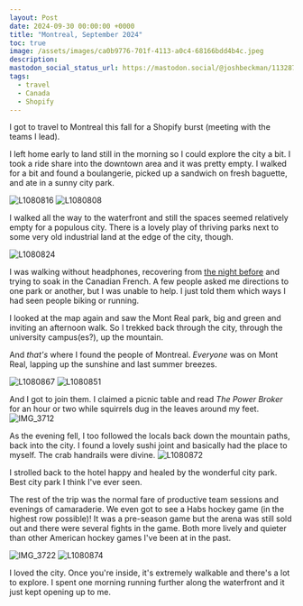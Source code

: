```yaml
---
layout: Post
date: 2024-09-30 00:00:00 +0000
title: "Montreal, September 2024"
toc: true
image: /assets/images/ca0b9776-701f-4113-a0c4-68166bdd4b4c.jpeg
description: 
mastodon_social_status_url: https://mastodon.social/@joshbeckman/113287217701227591
tags: 
  - travel
  - Canada
  - Shopify
---
```




I got to travel to Montreal this fall for a Shopify burst (meeting with the teams I lead).

I left home early to land still in the morning so I could explore the city a bit. I took a ride share into the downtown area and it was pretty empty. I walked for a bit and found a boulangerie, picked up a sandwich on fresh baguette, and ate in a sunny city park. 

![L1080816](/assets/images/ca0b9776-701f-4113-a0c4-68166bdd4b4c.jpeg)
![L1080808](/assets/images/18f0a231-27c2-4a51-b7af-7959e907e86c.jpeg)

I walked all the way to the waterfront and still the spaces seemed relatively empty for a populous city. There is a lovely play of thriving parks next to some very old industrial land at the edge of the city, though.

![L1080824](/assets/images/c72ef044-0d2b-42a9-8135-a48d8f293fd0.jpeg)

I was walking without headphones, recovering from [the night before](https://www.joshbeckman.org/blog/attending/rl-grime-at-radius) and trying to soak in the Canadian French. A few people asked me directions to one park or another, but I was unable to help. I just told them which ways I had seen people biking or running. 

I looked at the map again and saw the Mont Real park, big and green and inviting an afternoon walk. So I trekked back through the city, through the university campus(es?), up the mountain. 

And _that's_ where I found the people of Montreal. *Everyone* was on Mont Real, lapping up the sunshine and last summer breezes.

![L1080867](/assets/images/3e8e2299-504e-40bc-8fd7-67fe907071ca.jpeg)
![L1080851](/assets/images/5890dbe4-afad-4910-8b10-6b421c04d093.jpeg)

And I got to join them. I claimed a picnic table and read _The Power Broker_ for an hour or two while squirrels dug in the leaves around my feet.
![IMG_3712](/assets/images/b55c978f-2140-4cf7-865c-781f6b89ed44.jpeg)


As the evening fell, I too followed the locals back down the mountain paths, back into the city. I found a lovely sushi joint and basically had the place to myself. The crab handrails were divine.
![L1080872](/assets/images/7c4298f3-3202-414f-bd3a-7652103a2fee.jpeg)

I strolled back to the hotel happy and healed by the wonderful city park. Best city park I think I've ever seen.

The rest of the trip was the normal fare of productive team sessions and evenings of camaraderie. We even got to see a Habs hockey game (in the highest row possible)! It was a pre-season game but the arena was still sold out and there were several fights in the game. Both more lively and quieter than other American hockey games I've been at in the past.

![IMG_3722](/assets/images/9c4faf62-2ccc-4509-ba8e-96d1cf6898a6.jpeg)
![L1080874](/assets/images/ec3d32fc-2564-4d34-bf36-92f106cede77.jpeg)

I loved the city. Once you're inside, it's extremely walkable and there's a lot to explore. I spent one morning running further along the waterfront and it just kept opening up to me.
